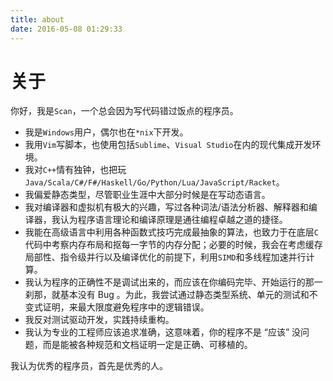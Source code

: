```yaml
---
title: about
date: 2016-05-08 01:29:33
---
```

关于
=======
你好，我是`Scan`，一个总会因为写代码错过饭点的程序员。

+ 我是`Windows`用户，偶尔也在`*nix`下开发。
+ 我用`Vim`写脚本，也使用包括`Sublime`、`Visual Studio`在内的现代集成开发环境。
+ 我对`C++`情有独钟，也把玩`Java/Scala/C#/F#/Haskell/Go/Python/Lua/JavaScript/Racket`。
+ 我偏爱静态类型，尽管职业生涯中大部分时候是在写动态语言。
+ 我对编译器和虚拟机有极大的兴趣，写过各种词法/语法分析器、解释器和编译器，我认为程序语言理论和编译原理是通往编程卓越之道的捷径。
+ 我能在高级语言中利用各种函数式技巧完成最抽象的算法，也致力于在底层`C`代码中考察内存布局和抠每一字节的内存分配；必要的时候，我会在考虑缓存局部性、指令级并行以及编译优化的前提下，利用`SIMD`和多线程加速并行计算。
+ 我认为程序的正确性不是调试出来的，而应该在你编码完毕、开始运行的那一刹那，就基本没有 Bug 。为此，我尝试通过静态类型系统、单元的测试和不变式证明，来最大限度避免程序中的逻辑错误。
+ 我反对测试驱动开发，实践持续重构。
+ 我认为专业的工程师应该追求准确，这意味着，你的程序不是 “应该” 没问题，而是能被各种规范和文档证明一定是正确、可移植的。

我认为优秀的程序员，首先是优秀的人。